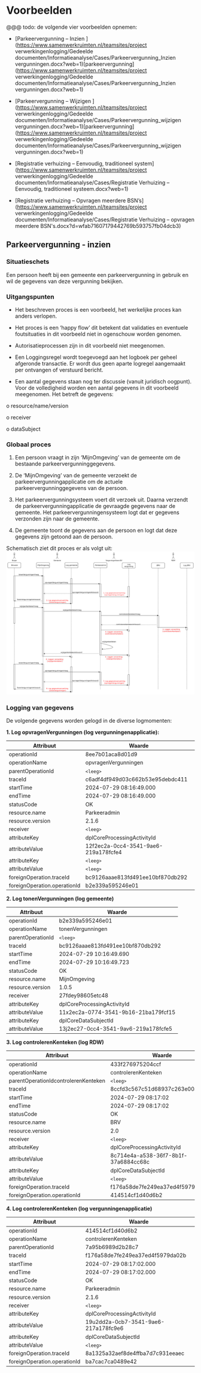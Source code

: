 # Voorbeelden

@@@ todo: de volgende vier voorbeelden opnemen:

- [Parkeervergunning – Inzien ](https://www.samenwerkruimten.nl/teamsites/project verwerkingenlogging/Gedeelde  documenten/Informatieanalyse/Cases/Parkeervergunning_Inzien vergunningen.docx?web=1)[parkeervergunning](https://www.samenwerkruimten.nl/teamsites/project verwerkingenlogging/Gedeelde  documenten/Informatieanalyse/Cases/Parkeervergunning_Inzien vergunningen.docx?web=1)

- [Parkeervergunning – Wijzigen ](https://www.samenwerkruimten.nl/teamsites/project verwerkingenlogging/Gedeelde  documenten/Informatieanalyse/Cases/Parkeervergunning_wijzigen vergunningen.docx?web=1)[parkeervergunning](https://www.samenwerkruimten.nl/teamsites/project verwerkingenlogging/Gedeelde  documenten/Informatieanalyse/Cases/Parkeervergunning_wijzigen vergunningen.docx?web=1)

- [Registratie verhuizing – Eenvoudig, traditioneel system](https://www.samenwerkruimten.nl/teamsites/project verwerkingenlogging/Gedeelde  documenten/Informatieanalyse/Cases/Registratie Verhuizing – Eenvoudig, traditioneel systeem.docx?web=1)

- [Registratie verhuizing – Opvragen meerdere BSN’s](https://www.samenwerkruimten.nl/teamsites/project verwerkingenlogging/Gedeelde  documenten/Informatieanalyse/Cases/Registratie Verhuizing – opvragen meerdere BSN's.docx?d=wfab71607179442769b593757fb04dcb3)

## Parkeervergunning - inzien

### Situatieschets
Een persoon heeft bij een gemeente een parkeervergunning in gebruik en wil de gegevens van deze vergunning bekijken.

### Uitgangspunten
* Het beschreven proces is een voorbeeld, het werkelijke proces kan anders verlopen.

* Het proces is een ‘happy flow’ dit betekent dat validaties en eventuele foutsituaties in dit voorbeeld niet in ogenschouw worden genomen.

* Autorisatieprocessen zijn in dit voorbeeld niet meegenomen.

* Een Loggingsregel wordt toegevoegd aan het logboek per geheel afgeronde transactie. Er wordt dus geen aparte logregel aangemaakt per ontvangen of verstuurd bericht.

* Een aantal gegevens staan nog ter discussie (vanuit juridisch oogpunt). Voor de volledigheid worden een aantal gegevens in dit voorbeeld meegenomen. Het betreft de gegevens:

o resource/name/version

o receiver

o dataSubject

### Globaal proces
1. Een persoon vraagt in zijn ‘MijnOmgeving’ van de gemeente om de bestaande parkeervergunninggegevens.

2. De ‘MijnOmgeving’ van de gemeente verzoekt de parkeervergunningapplicatie om de actuele parkeervergunninggegevens van de persoon.

3. Het parkeervergunningsysteem voert dit verzoek uit. Daarna verzendt de parkeervergunningapplicatie de gevraagde gegevens naar de gemeente. Het parkeervergunningensysteem logt dat er gegevens verzonden zijn naar de gemeente.

4. De gemeente toont de gegevens aan de persoon en logt dat deze gegevens zijn getoond aan de persoon.

Schematisch ziet dit proces er als volgt uit:
![Alt text](./medias/SchematischProces_Parkeervergunning_Scenario_Logboek.png)

### Logging van gegevens
De volgende gegevens worden gelogd in de diverse logmomenten:

**1.	Log opvragenVergunningen (log vergunningenapplicatie):**

| Attribuut   | Waarde   |
|-------------|----------|
| operationId	| 8ee7b01aca8d01d9 | 
| operationName| 	opvragenVergunningen| 
| parentOperationId	| `<leeg>`| 
| traceId	| c6adf4df949d03c662b53e95debdc411| 
| startTime	| 2024-07-29 08:16:49.000| 
| endTime	| 2024-07-29 08:16:49.000| 
| statusCode	| OK| 
| resource.name	| Parkeeradmin| 
| resource.version	| 2.1.6| 
| receiver	| `<leeg>` | 
| attributeKey	| dplCoreProcessingActivityId| 
| attributeValue	| 12f2ec2a-0cc4-3541-9ae6-219a178fcfe4| 
| attributeKey    | `<leeg>` |
| attributeValue  | `<leeg>` | 
| foreignOperation.traceId	| bc9126aaae813fd491ee10bf870db292| 
| foreignOperation.operationId	| b2e339a595246e01| 

**2.	Log tonenVergunningen (log gemeente)**

| Attribuut   | Waarde   |
|-------------|----------|
| operationId	| b2e339a595246e01| 
| operationName	| tonenVergunningen| 
| parentOperationId	| `<leeg>`| 
| traceId	| bc9126aaae813fd491ee10bf870db292| 
| startTime	| 2024-07-29 10:16:49.690| 
| endTime	| 2024-07-29 10:16:49.723| 
| statusCode	| OK| 
| resource.name	| MijnOmgeving| 
| resource.version	| 1.0.5| 
| receiver	| 27fdey98605etc48| 
| attributeKey	| dplCoreProcessingActivityId| 
| attributeValue	| 11x2ec2a-0774-3541-9b16-21ba179fcf15| 
| attributeKey	| dplCoreDataSubjectId| 
| attributeValue	| 13j2ec27-0cc4-3541-9av6-219a178fcfe5| 

**3. Log controlerenKenteken (log RDW)**

| Attribuut   | Waarde   |
|-------------|----------|
| operationId	|433f276975204ccf|
|operationName	|controlerenKenteken|
|parentOperationIdcontrolerenKenteken|`<leeg>`|
|traceId	|8ccfd3c567c51d68937c263e00a352be|
|startTime	|2024-07-29 08:17:02|
|endTime	|2024-07-29 08:17:02|
|statusCode	|OK|
|resource.name	|BRV|
|resource.version	|2.0|
|receiver	|`<leeg>`|
|attributeKey	|dplCoreProcessingActivityId|
|attributeValue	|8c714e4a-a538-36f7-8b1f-37a6884cc68c|
|attributeKey	|dplCoreDataSubjectId|
|attributeValue	|`<leeg>`|
|foreignOperation.traceId	|f176a58de7fe249ea37ed4f5979da02b|
|foreignOperation.operationId	|414514cf1d40d6b2|

**4.	Log controlerenKenteken (log vergunningenapplicatie)**

| Attribuut   | Waarde   |
|-------------|----------|
| operationId	|414514cf1d40d6b2|
|operationName	|controlerenKenteken|
|parentOperationId	|7a95b6989d2b28c7|
|traceId	|f176a58de7fe249ea37ed4f5979da02b|
|startTime	|2024-07-29 08:17:02.000|
|endTime	|2024-07-29 08:17:02.000|
|statusCode	|OK|
|resource.name	|Parkeeradmin|
|resource.version	|2.1.6|
|receiver	|`<leeg>`|
|attributeKey	|dplCoreProcessingActivityId|
|attributeValue	|19u2dd2a-0cb7-3541-9ae6-217a178fc9e6|
|attributeKey	|dplCoreDataSubjectId|
|attributeValue	|`<leeg>`|
|foreignOperation.traceId	|8a1325a32aef8de4ffba7d7c931eeaec|
|foreignOperation.operationId	|ba7cac7ca0489e42|


